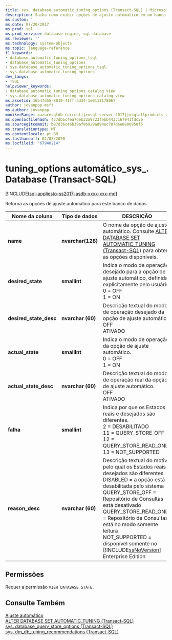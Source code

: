 ```yaml
---
title: sys. database_automatic_tuning_options (Transact-SQL) | Microsoft Docs
description: Saiba como exibir opções de ajuste automático em um banco de dados SQL
ms.custom: ''
ms.date: 07/20/2017
ms.prod: sql
ms.prod_service: database-engine, sql-database
ms.reviewer: ''
ms.technology: system-objects
ms.topic: language-reference
f1_keywords:
- database_automatic_tuning_options_tsql
- database_automatic_tuning_options
- sys.database_automatic_tuning_options_tsql
- sys.database_automatic_tuning_options
dev_langs:
- TSQL
helpviewer_keywords:
- database_automatic_tuning_options catalog view
- sys.database_automatic_tuning_options catalog view
ms.assetid: 16b47d55-8019-41ff-ad34-1e0112178067
author: jovanpop-msft
ms.author: jovanpop
monikerRange: =azuresqldb-current||>=sql-server-2017||=sqlallproducts-allversions||>=sql-server-linux-2017||=azuresqldb-mi-current
ms.openlocfilehash: 437dbbc4ea7deb32a9723febb443cc67941fdc5e
ms.sourcegitcommit: b87d36c46b39af8b929ad94ec707dee8800950f5
ms.translationtype: MT
ms.contentlocale: pt-BR
ms.lasthandoff: 02/08/2020
ms.locfileid: "67940214"
---
```

# <a name="sysdatabase_automatic_tuning_options-transact-sql"></a>tuning_options automático\_sys\_. Database (Transact-SQL)
[!INCLUDE[tsql-appliesto-ss2017-asdb-xxxx-xxx-md](../../includes/tsql-appliesto-ss2017-asdb-xxxx-xxx-md.md)]

  Retorna as opções de ajuste automático para este banco de dados.  

|Nome da coluna|Tipo de dados|DESCRIÇÃO|  
|-----------------|---------------|-----------------|  
|**name**|**nvarchar(128)**|O nome da opção de ajuste automático. Consulte [ALTER DATABASE SET AUTOMATIC_TUNING &#40;Transact-SQL&#41;](../../t-sql/statements/alter-database-transact-sql-set-options.md) para obter as opções disponíveis.|  
|**desired_state**|**smallint**|Indica o modo de operação desejado para a opção de ajuste automático, definida explicitamente pelo usuário.<br />0 = OFF<br />1 = ON|  
|**desired_state_desc**|**nvarchar (60)**|Descrição textual do modo de operação desejado da opção de ajuste automático.<br />OFF<br />ATIVADO|  
|**actual_state**|**smallint**|Indica o modo de operação da opção de ajuste automático.<br />0 = OFF<br />1 = ON|  
|**actual_state_desc**|**nvarchar (60)**|Descrição textual do modo de operação real da opção de ajuste automático.<br />OFF<br />ATIVADO|  
|**falha**|**smallint**|Indica por que os Estados reais e desejados são diferentes.<br />2 = DESABILITADO<br />11 = QUERY_STORE_OFF<br />12 = QUERY_STORE_READ_ONLY<br />13 = NOT_SUPPORTED|   
|**reason_desc**|**nvarchar (60)**|Descrição textual do motivo pelo qual os Estados reais e desejados são diferentes.<br />DISABLED = a opção está desabilitada pelo sistema<br />QUERY_STORE_OFF = Repositório de Consultas está desativado<br />QUERY_STORE_READ_ONLY = Repositório de Consultas está no modo somente leitura<br />NOT_SUPPORTED = disponível somente no [!INCLUDE[ssNoVersion](../../includes/ssnoversion-md.md)] Enterprise Edition| 
  
## <a name="permissions"></a>Permissões  
 Requer a permissão `VIEW DATABASE STATE`.  
  
## <a name="see-also"></a>Consulte Também  
 [Ajuste automático](../../relational-databases/automatic-tuning/automatic-tuning.md)   
 [ALTER DATABASE SET AUTOMATIC_TUNING &#40;Transact-SQL&#41;](../../t-sql/statements/alter-database-transact-sql-set-options.md)   
 [sys. database_query_store_options &#40;Transact-SQL&#41;](../../relational-databases/system-catalog-views/sys-database-query-store-options-transact-sql.md)   
 [sys. dm_db_tuning_recommendations &#40;Transact-SQL&#41;](../../relational-databases/system-dynamic-management-views/sys-dm-db-tuning-recommendations-transact-sql.md)   
 
